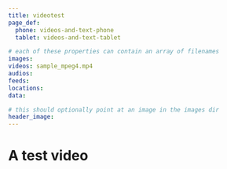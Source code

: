 ```yaml
---
title: videotest
page_def:
  phone: videos-and-text-phone
  tablet: videos-and-text-tablet

# each of these properties can contain an array of filenames
images:
videos: sample_mpeg4.mp4
audios:
feeds:
locations:
data:

# this should optionally point at an image in the images dir
header_image:
---
```


# A test video
